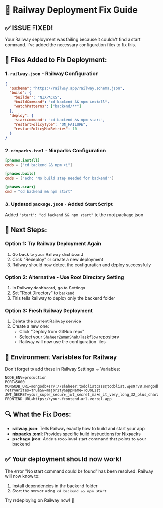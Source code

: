 # 🔧 Railway Deployment Fix Guide

## ✅ ISSUE FIXED! 

Your Railway deployment was failing because it couldn't find a start command. I've added the necessary configuration files to fix this.

## 📁 Files Added to Fix Deployment:

### 1. `railway.json` - Railway Configuration
```json
{
  "$schema": "https://railway.app/railway.schema.json",
  "build": {
    "builder": "NIXPACKS",
    "buildCommand": "cd backend && npm install",
    "watchPatterns": ["backend/**"]
  },
  "deploy": {
    "startCommand": "cd backend && npm start",
    "restartPolicyType": "ON_FAILURE",
    "restartPolicyMaxRetries": 10
  }
}
```

### 2. `nixpacks.toml` - Nixpacks Configuration
```toml
[phases.install]
cmds = ["cd backend && npm ci"]

[phases.build]
cmds = ["echo 'No build step needed for backend'"]

[phases.start]
cmd = "cd backend && npm start"
```

### 3. Updated `package.json` - Added Start Script
Added `"start": "cd backend && npm start"` to the root package.json

## 🚀 Next Steps:

### Option 1: Try Railway Deployment Again
1. Go back to your Railway dashboard
2. Click "Redeploy" or create a new deployment
3. Railway should now detect the configuration and deploy successfully

### Option 2: Alternative - Use Root Directory Setting
1. In Railway dashboard, go to Settings
2. Set "Root Directory" to `backend`
3. This tells Railway to deploy only the backend folder

### Option 3: Fresh Railway Deployment
1. Delete the current Railway service
2. Create a new one:
   - Click "Deploy from GitHub repo"
   - Select your `ShaheerZamanShah/Taskflow` repository
   - Railway will now use the configuration files

## 🎯 Environment Variables for Railway

Don't forget to add these in Railway Settings → Variables:

```env
NODE_ENV=production
PORT=5000
MONGODB_URI=mongodb+srv://shaheer:todolistpass@todolist.wps9rv8.mongodb.net/taskflow?retryWrites=true&w=majority&appName=ToDoList
JWT_SECRET=your_super_secure_jwt_secret_make_it_very_long_32_plus_characters
FRONTEND_URL=https://your-frontend-url.vercel.app
```

## 🔍 What the Fix Does:

- **railway.json**: Tells Railway exactly how to build and start your app
- **nixpacks.toml**: Provides specific build instructions for Nixpacks
- **package.json**: Adds a root-level start command that points to your backend

## ✅ Your deployment should now work! 

The error "No start command could be found" has been resolved. Railway will now know to:
1. Install dependencies in the backend folder
2. Start the server using `cd backend && npm start`

Try redeploying on Railway now! 🚀
